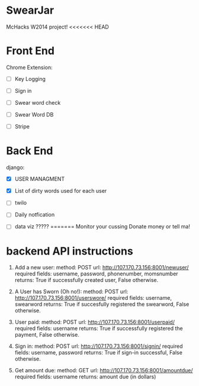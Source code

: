 SwearJar
========

McHacks W2014 project!
<<<<<<< HEAD



Front End
=========
Chrome Extension:
- [ ] Key Logging
- [ ] Sign in
- [ ] Swear word check
- [ ] Swear Word DB
- [ ] Stripe


Back End
=========
django:
- [x] USER MANAGMENT
- [x] List of dirty words used for each user

- [ ] twilo
- [ ] Daily notfication




- [ ] data viz ?????
=======
Monitor your cussing
Donate money or tell ma!


backend API instructions
=======

1. Add a new user:
	method: POST
	url: http://107.170.73.156:8001/newuser/
	required fields: username, password, phonenumber, momsnumber
	returns: True if successfully created user, False otherwise.

2. A User has Sworn (Oh no!):
	method: POST
	url: http://107.170.73.156:8001/userswore/
	required fields: username, swearword
	returns: True if succesfully registered the swearword, False otherwise.

3. User paid:
	method: POST
	url: http://107.170.73.156:8001/userpaid/
	required fields: username
	returns: True if successfully registered the payment, False otherwise.

4. Sign in:
	method: POST
	url: http://107.170.73.156:8001/signin/
	required fields: username, password
	returns: True if sign-in successful, False otherwise.

5. Get amount due:
	method: GET
	url: http://107.170.73.156:8001/amountdue/
	required fields: username
	returns: amount due (in dollars)

